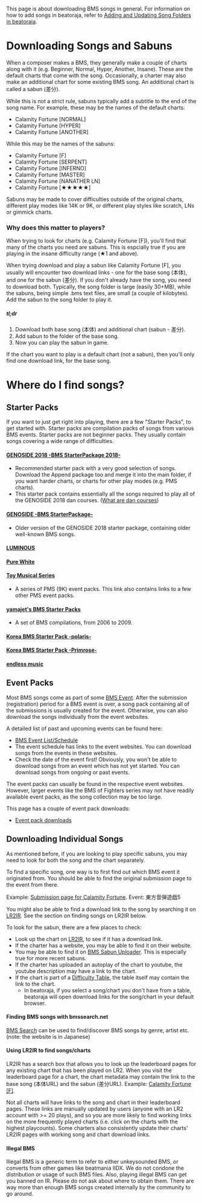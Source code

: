 This page is about downloading BMS songs in general. For information on how to add songs in beatoraja, refer to [Adding and Updating Song Folders in beatoraja](Configuration#adding-and-updating-song-folders-in-beatoraja).

# Downloading Songs and Sabuns

When a composer makes a BMS, they generally make a couple of charts along with it (e.g. Beginner, Normal, Hyper, Another, Insane). These are the default charts that come with the song. Occasionally, a charter may also make an additional chart for some existing BMS song. An additional chart is called a sabun (差分).

While this is not a strict rule, sabuns typically add a subtitle to the end of the song name. For example, these may be the names of the default charts:
- Calamity Fortune [NORMAL]
- Calamity Fortune [HYPER]
- Calamity Fortune [ANOTHER]

While this may be the names of the sabuns:
- Calamity Fortune [F]
- Calamity Fortune [SERPENT]
- Calamity Fortune [INFERNO]
- Calamity Fortune [MASTER]
- Calamity Fortune [NANATHER LN]
- Calamity Fortune [★★★★★]

Sabuns may be made to cover difficulties outside of the original charts, different play modes like 14K or 9K, or different play styles like scratch, LNs or gimmick charts.

### Why does this matter to players?

When trying to look for charts (e.g. Calamity Fortune [F]), you'll find that many of the charts you need are sabuns. This is espcially true if you are playing in the insane difficulty range (★1 and above).

When trying download and play a sabun like Calamity Fortune [F], you usually will encounter two download links - one for the base song (本体), and one for the sabun (差分). If you don't already have the song, you need to download both. Typically, the song folder is large (easily 30+MB), while the sabuns, being simple .bms text files, are small (a couple of kilobytes). Add the sabun to the song folder to play it.

##### tl;dr
1. Download both base song (本体) and additional chart (sabun - 差分).
2. Add sabun to the folder of the base song.
3. Now you can play the sabun in game.

If the chart you want to play is a default chart (not a sabun), then you'll only find one download link, for the base song.


# Where do I find songs?

## Starter Packs

If you want to just get right into playing, there are a few "Starter Packs", to get started with. Starter packs are compilation packs of songs from various BMS events. Starter packs are not beginner packs. They usually contain songs covering a wide range of difficulties.

#### [GENOSIDE 2018 -BMS StarterPackage 2018-](http://nekokan.dyndns.info/~lobsak/genocide/grade.html)
- Recommended starter pack with a very good selection of songs. Download the Append package too and merge it into the main folder, if you want harder charts, or charts for other play modes (e.g. PMS charts).
- This starter pack contains essentially all the songs required to play all of the GENOSIDE 2018 dan courses. ([What are dan courses](Difficulty-Tables#what-are-dan-courses))

#### [GENOSIDE -BMS StarterPackage-](http://nekokan.dyndns.info/~lobsak/genoside/)
- Older version of the GENOSIDE 2018 starter package, containing older well-known BMS songs.

#### [LUMINOUS](http://l-bms.space/1st/)

#### [Pure White](http://l-bms.space/2nd/)

#### [Toy Musical Series](http://toymusical.net/)
- A series of PMS (9K) event packs. This link also contains links to a few other PMS event packs.

#### [yamajet's BMS Starter Packs](http://www.yamajet.com/bmssp/guide.html)
- A set of BMS compilations, from 2006 to 2009.

#### [Korea BMS Starter Pack -polaris-](https://k-bms.com/starter/polaris.jsp)

#### [Korea BMS Starter Pack -Primrose-](https://k-bms.com/primrose/)

#### [endless music](http://www.is-m.jp/lrem/download.html)


## Event Packs
Most BMS songs come as part of some [BMS Event](BMS-Overview#bms-events).
After the submission (registration) period for a BMS event is over, a song pack containing all of the submissions is usually created for the event. Otherwise, you can also download the songs individually from the event websites.

A detailed list of past and upcoming events can be found here:
- [BMS Event List/Schedule](https://hitkey.nekokan.dyndns.info/bmsevt.htm#ALL)
- The event schedule has links to the event websites. You can download songs from the events in these websites.
- Check the date of the event first! Obviously, you won't be able to download songs from an event which has not yet started. You can download songs from ongoing or past events.

The event packs can usually be found in the respective event websites. However, larger events like the BMS of Fighters series may not have readily available event packs, as the song collection may be too large.

This page has a couple of event pack downloads:
- [Event pack downloads](https://bms-community.github.io/resources/#event-packs)

## Downloading Individual Songs

As mentioned before, if you are looking to play specific sabuns, you may need to look for both the song and the chart separately.

To find a specific song, one way is to first find out which BMS event it originated from. You should be able to find the original submission page to the event from there.

Example: [Submission page for Calamity Fortune](http://yaruki0.sakura.ne.jp/event/ondanyugi5/impression.cgi?no=45). Event: 東方音弾遊戯5

You might also be able to find a download link to the song by searching it on [LR2IR](http://www.dream-pro.info/~lavalse/LR2IR/search.cgi). See the section on finding songs on LR2IR below.

To look for the sabun, there are a few places to check:
- Look up the chart on [LR2IR](http://www.dream-pro.info/~lavalse/LR2IR/search.cgi), to see if it has a download link.
- If the charter has a website, you may be able to find it on their website.
- You may be able to find it on [BMS Sabun Uploader](http://gnqg.rosx.net/upload/). This is especially true for more recent sabuns.
- If the charter has uploaded an autoplay of the chart to youtube, the youtube description may have a link to the chart.
- If the chart is part of a [Difficulty Table](Difficulty-Tables), the table itself may contain the link to the chart. 
  - In beatoraja, if you select a song/chart you don't have from a table, beatoraja will open download links for the song/chart in your default browser.

#### Finding BMS songs with bmssearch.net

[BMS Search](http://bmssearch.net/) can be used to find/discover BMS songs by genre, artist etc. (note: the website is in Japanese)

#### Using LR2IR to find songs/charts

LR2IR has a search box that allows you to look up the leaderboard pages for any existing chart that has been played on LR2. When you visit the leaderboard page for a chart, the chart metadata may contain the link to the base song (本体URL) and the sabun (差分URL). Example: [Calamity Fortune [F]](http://www.dream-pro.info/~lavalse/LR2IR/search.cgi?mode=ranking&bmsid=154602).

Not all charts will have links to the song and chart in their leaderboard pages. These links are manually updated by users (anyone with an LR2 account with >= 20 plays), and so you are more likely to find working links on the more frequently played charts (i.e. click on the charts with the highest playcounts). Some charters also consistently update their charts' LR2IR pages with working song and chart download links.

#### Illegal BMS

Illegal BMS is a generic term to refer to either unkeysounded BMS, or converts from other games like beatmania IIDX. We do not condone the distribution or usage of such BMS files. Also, playing illegal BMS can get you banned on IR. Please do not ask about where to obtain them. There are way more than enough BMS songs created internally by the community to go around.
